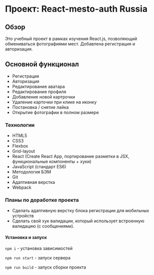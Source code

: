 # Проект: React-mesto-auth Russia

## Обзор

Это учебный проект в рамках изучения React.js, позволяющий обмениваться фотографиями мест. Добавлена регистрация и авторизация.


## Основной функционал

+ Регистрация
+ Авторизация
+ Редактирование аватара
+ Редактирование профиля
+ Добавление новой картрочки
+ Удаление карточки при клике на иконку
+ Постановка / снятие лайка
+ Открытие фотографии в полном размере


### Технологии
+ HTML5
+ CSS3
+ Flexbox
+ Grid-layout
+ React (Create React App, портирование разметки в JSX, функциональные компоненты + хуки)
+ JavaScript (стандарт ES6)
+ Методология БЭМ
+ Git
+ Адаптивная верстка
+ Webpack


### Планы по доработке проекта
+ Сделать адаптивную верстку блока регистрации для мобильных устройств
+ Сделать свой хук валидации, который использует встроенную валидацию (с сообщениями).


#### Установка и запуск

`npm i` - установка зависимостей

`npm run start` - запуск сервера

`npm run build` - запуск сборки проекта
